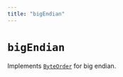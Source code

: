 ```yaml
---
title: "bigEndian"
---
```


# `bigEndian`

Implements [`ByteOrder`](/reference/main/ByteOrder) for big endian.
